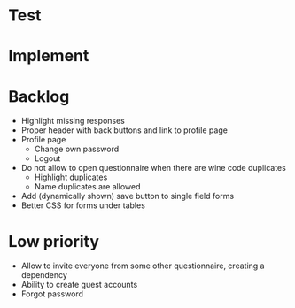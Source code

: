 # Test

# Implement

# Backlog
- Highlight missing responses
- Proper header with back buttons and link to profile page
- Profile page
    - Change own password
    - Logout
- Do not allow to open questionnaire when there are wine code duplicates
    - Highlight duplicates
    - Name duplicates are allowed
- Add (dynamically shown) save button to single field forms
- Better CSS for forms under tables

# Low priority
- Allow to invite everyone from some other questionnaire, creating a dependency
- Ability to create guest accounts
- Forgot password
